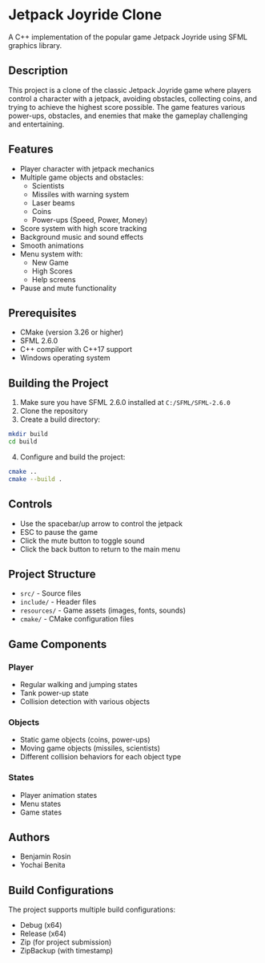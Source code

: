 # Jetpack Joyride Clone

A C++ implementation of the popular game Jetpack Joyride using SFML graphics library.

## Description

This project is a clone of the classic Jetpack Joyride game where players control a character with a jetpack, avoiding obstacles, collecting coins, and trying to achieve the highest score possible. The game features various power-ups, obstacles, and enemies that make the gameplay challenging and entertaining.

## Features

- Player character with jetpack mechanics
- Multiple game objects and obstacles:
  - Scientists
  - Missiles with warning system
  - Laser beams
  - Coins
  - Power-ups (Speed, Power, Money)
- Score system with high score tracking
- Background music and sound effects
- Smooth animations
- Menu system with:
  - New Game
  - High Scores
  - Help screens
- Pause and mute functionality

## Prerequisites

- CMake (version 3.26 or higher)
- SFML 2.6.0
- C++ compiler with C++17 support
- Windows operating system

## Building the Project

1. Make sure you have SFML 2.6.0 installed at `C:/SFML/SFML-2.6.0`
2. Clone the repository
3. Create a build directory:
```bash
mkdir build
cd build
```
4. Configure and build the project:
```bash
cmake ..
cmake --build .
```

## Controls

- Use the spacebar/up arrow to control the jetpack
- ESC to pause the game
- Click the mute button to toggle sound
- Click the back button to return to the main menu

## Project Structure

- `src/` - Source files
- `include/` - Header files
- `resources/` - Game assets (images, fonts, sounds)
- `cmake/` - CMake configuration files

## Game Components

### Player
- Regular walking and jumping states
- Tank power-up state
- Collision detection with various objects

### Objects
- Static game objects (coins, power-ups)
- Moving game objects (missiles, scientists)
- Different collision behaviors for each object type

### States
- Player animation states
- Menu states
- Game states

## Authors

- Benjamin Rosin
- Yochai Benita

## Build Configurations

The project supports multiple build configurations:
- Debug (x64)
- Release (x64)
- Zip (for project submission)
- ZipBackup (with timestamp) 